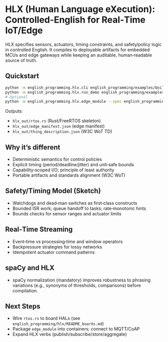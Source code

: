 # HLX (Human Language eXecution): Controlled‑English for Real‑Time IoT/Edge

HLX specifies sensors, actuators, timing constraints, and safety/policy logic in controlled English. It compiles to deployable artifacts for embedded MCUs and edge gateways while keeping an auditable, human‑readable source of truth.

## Quickstart
```bash
python -m english_programming.hlx.cli english_programming/examples/boiler_a.hlx --out hlx_out
python -m english_programming.hlx.run_demo english_programming/examples/boiler_a.hlx
# Optional
python -m english_programming.hlx.edge_module --spec english_programming/examples/boiler_a.hlx --endpoint mqtt://localhost
```
Outputs:
- `hlx_out/rtos.rs` (Rust/FreeRTOS skeleton)
- `hlx_out/edge_manifest.json` (edge manifest)
- `hlx_out/thing_description.json` (W3C WoT TD)

## Why it’s different
- Deterministic semantics for control policies
- Explicit timing (period/deadline/jitter) and unit‑safe bounds
- Capability‑scoped I/O; principle of least authority
- Portable artifacts and standards alignment (W3C WoT)

## Safety/Timing Model (Sketch)
- Watchdogs and dead‑man switches as first‑class constructs
- Bounded ISR work; queue handoff to tasks; rate‑monotonic hints
- Bounds checks for sensor ranges and actuator limits

## Real‑Time Streaming
- Event‑time vs processing‑time and window operators
- Backpressure strategies for lossy networks
- Idempotent actuator command patterns

## spaCy and HLX
- spaCy normalization (mandatory) improves robustness to phrasing variations (e.g., synonyms of thresholds, comparisons) before compilation.

## Next Steps
- Wire `rtos.rs` to board HALs (see `english_programming/hlx/README_boards.md`)
- Package `edge_module` into containers; connect to MQTT/CoAP
- Expand HLX verbs (publish/subscribe/store/aggregate)
